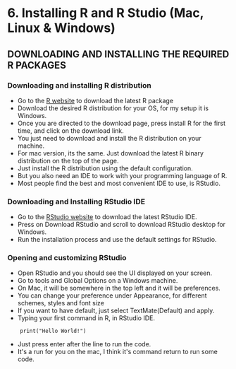 # 6. Installing R and R Studio (Mac, Linux & Windows)

## DOWNLOADING AND INSTALLING THE REQUIRED R PACKAGES

### Downloading and installing R distribution
* Go to the [R website](https://cran.r-project.org) to download the latest R package
* Download the desired R distribution for your OS, for my setup it is Windows.
* Once you are directed to the download page, press install R for the first time, and click on the download link.
* You just need to download and install the R distribution on your machine.
* For mac version, its the same. Just download the latest R binary distribution on the top of the page.
* Just install the R distribution using the default configuration.
* But you also need an IDE to work with your programming language of R.
* Most people find the best and most convenient IDE to use, is RStudio.

### Downloading and Installing RStudio IDE
* Go to the [RStudio website](https://www.rstudio.com) to download the latest RStudio IDE.
* Press on Download RStudio and scroll to download RStudio desktop for Windows.
* Run the installation process and use the default settings for RStudio.

### Opening and customizing RStudio
* Open RStudio and you should see the UI displayed on your screen.
* Go to tools and Global Options on a Windows machine.
* On Mac, it will be somewhere in the top left and it will be preferences.
* You can change your preference under Appearance, for different schemes, styles and font size
* If you want to have default, just select TextMate(Default) and apply.
* Typing your first command in R, in RStudio IDE.
```
	print("Hello World!")
```
* Just press enter after the line to run the code.
* It's a run for you on the mac, I think it's command return to run some code.